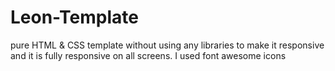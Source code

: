 # Leon-Template

pure HTML & CSS template without using any libraries to make it responsive and it is fully responsive on all screens. I used font awesome icons
